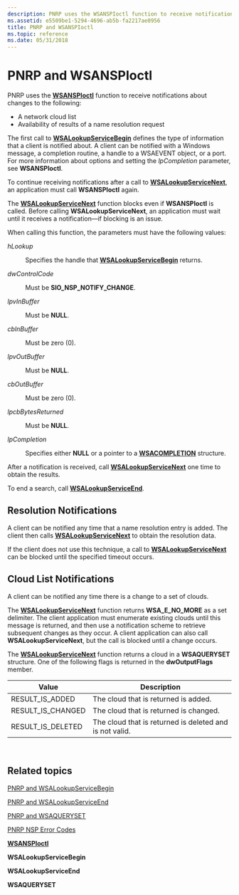 ```yaml
---
description: PNRP uses the WSANSPIoctl function to receive notifications about changes to the following.
ms.assetid: e5509be1-5294-4696-ab5b-fa2217ae0956
title: PNRP and WSANSPIoctl
ms.topic: reference
ms.date: 05/31/2018
---
```


# PNRP and WSANSPIoctl

PNRP uses the [**WSANSPIoctl**](winsock-nsp-reference-links.md) function to receive notifications about changes to the following:

-   A network cloud list
-   Availability of results of a name resolution request

The first call to [**WSALookupServiceBegin**](winsock-nsp-reference-links.md) defines the type of information that a client is notified about. A client can be notified with a Windows message, a completion routine, a handle to a WSAEVENT object, or a port. For more information about options and setting the *lpCompletion* parameter, see **WSANSPIoctl**.

To continue receiving notifications after a call to [**WSALookupServiceNext**](winsock-nsp-reference-links.md), an application must call **WSANSPIoctl** again.

The [**WSALookupServiceNext**](winsock-nsp-reference-links.md) function blocks even if **WSANSPIoctl** is called. Before calling **WSALookupServiceNext**, an application must wait until it receives a notification—if blocking is an issue.

When calling this function, the parameters must have the following values:

<dl> <dt>

<span id="hLookup"></span><span id="hlookup"></span><span id="HLOOKUP"></span>*hLookup*
</dt> <dd>

Specifies the handle that [**WSALookupServiceBegin**](winsock-nsp-reference-links.md) returns.

</dd> <dt>

<span id="dwControlCode"></span><span id="dwcontrolcode"></span><span id="DWCONTROLCODE"></span>*dwControlCode*
</dt> <dd>

Must be **SIO\_NSP\_NOTIFY\_CHANGE**.

</dd> <dt>

<span id="lpvInBuffer"></span><span id="lpvinbuffer"></span><span id="LPVINBUFFER"></span>*lpvInBuffer*
</dt> <dd>

Must be **NULL**.

</dd> <dt>

<span id="cbInBuffer"></span><span id="cbinbuffer"></span><span id="CBINBUFFER"></span>*cbInBuffer*
</dt> <dd>

Must be zero (0).

</dd> <dt>

<span id="lpvOutBuffer"></span><span id="lpvoutbuffer"></span><span id="LPVOUTBUFFER"></span>*lpvOutBuffer*
</dt> <dd>

Must be **NULL**.

</dd> <dt>

<span id="cbOutBuffer"></span><span id="cboutbuffer"></span><span id="CBOUTBUFFER"></span>*cbOutBuffer*
</dt> <dd>

Must be zero (0).

</dd> <dt>

<span id="lpcbBytesReturned"></span><span id="lpcbbytesreturned"></span><span id="LPCBBYTESRETURNED"></span>*lpcbBytesReturned*
</dt> <dd>

Must be **NULL**.

</dd> <dt>

<span id="lpCompletion"></span><span id="lpcompletion"></span><span id="LPCOMPLETION"></span>*lpCompletion*
</dt> <dd>

Specifies either **NULL** or a pointer to a [**WSACOMPLETION**](winsock-nsp-reference-links.md) structure.

</dd> </dl>

After a notification is received, call [**WSALookupServiceNext**](winsock-nsp-reference-links.md) one time to obtain the results.

To end a search, call [**WSALookupServiceEnd**](winsock-nsp-reference-links.md).

## Resolution Notifications

A client can be notified any time that a name resolution entry is added. The client then calls [**WSALookupServiceNext**](winsock-nsp-reference-links.md) to obtain the resolution data.

If the client does not use this technique, a call to [**WSALookupServiceNext**](winsock-nsp-reference-links.md) can be blocked until the specified timeout occurs.

## Cloud List Notifications

A client can be notified any time there is a change to a set of clouds.

The [**WSALookupServiceNext**](winsock-nsp-reference-links.md) function returns **WSA\_E\_NO\_MORE** as a set delimiter. The client application must enumerate existing clouds until this message is returned, and then use a notification scheme to retrieve subsequent changes as they occur. A client application can also call **WSALookupServiceNext**, but the call is blocked until a change occurs.

The [**WSALookupServiceNext**](winsock-nsp-reference-links.md) function returns a cloud in a **WSAQUERYSET** structure. One of the following flags is returned in the **dwOutputFlags** member.



| Value               | Description                                             |
|---------------------|---------------------------------------------------------|
| RESULT\_IS\_ADDED   | The cloud that is returned is added.                    |
| RESULT\_IS\_CHANGED | The cloud that is returned is changed.                  |
| RESULT\_IS\_DELETED | The cloud that is returned is deleted and is not valid. |



 

## Related topics

<dl> <dt>

[PNRP and WSALookupServiceBegin](pnrp-and-wsalookupservicebegin.md)
</dt> <dt>

[PNRP and WSALookupServiceEnd](pnrp-and-wsalookupserviceend.md)
</dt> <dt>

[PNRP and WSAQUERYSET](pnrp-and-wsaqueryset.md)
</dt> <dt>

[PNRP NSP Error Codes](pnrp-nsp-error-codes.md)
</dt> <dt>

[**WSANSPIoctl**](winsock-nsp-reference-links.md)
</dt> <dt>

**WSALookupServiceBegin**
</dt> <dt>

**WSALookupServiceEnd**
</dt> <dt>

**WSAQUERYSET**
</dt> </dl>

 

 



